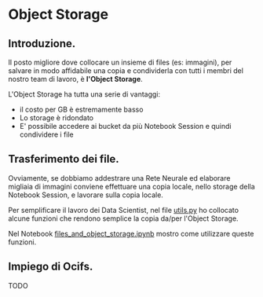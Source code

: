 # Object Storage

## Introduzione.

Il posto migliore dove collocare un insieme di files (es: immagini), per salvare in modo affidabile una copia e condividerla 
con tutti i membri del nostro team di lavoro, è **l'Object Storage**.

L'Object Storage ha tutta una serie di vantaggi:
* il costo per GB è estremamente basso
* Lo storage è ridondato
* E' possibile accedere ai bucket da più Notebook Session e quindi condividere i file

## Trasferimento dei file.

Ovviamente, se dobbiamo addestrare una Rete Neurale ed elaborare migliaia di immagini conviene effettuare una copia locale, 
nello storage della Notebook Session, e lavorare sulla copia locale.

Per semplificare il lavoro dei Data Scientist, nel file [utils.py](./utils.py) ho collocato alcune funzioni che rendono semplice
la copia da/per l'Object Storage.

Nel Notebook [files_and_object_storage.ipynb](./files_and_object_storage.ipynb) mostro come utilizzare queste funzioni.

## Impiego di Ocifs.

TODO

